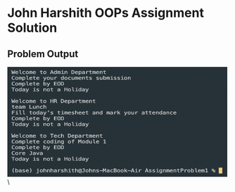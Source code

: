 # John Harshith OOPs Assignment Solution

## Problem Output

<img src="ProblemOutput.png" alt="Problem Output" width="500" height="250"/>\
